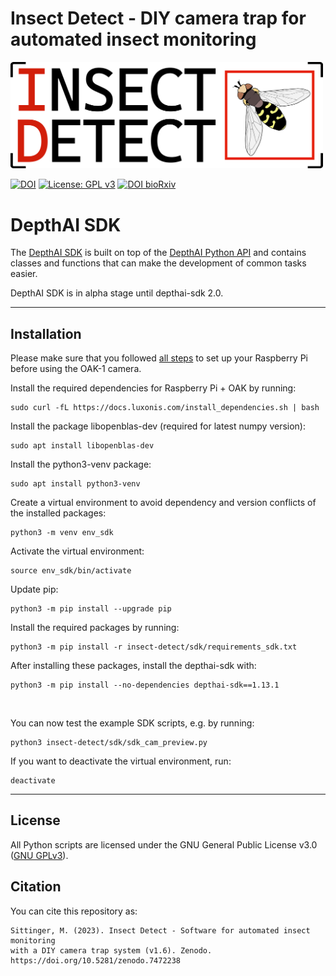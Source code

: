 # Insect Detect - DIY camera trap for automated insect monitoring

<img src="https://raw.githubusercontent.com/maxsitt/insect-detect-docs/main/docs/assets/logo.png" width="500">

[![DOI](https://zenodo.org/badge/580886977.svg)](https://zenodo.org/badge/latestdoi/580886977)
[![License: GPL v3](https://img.shields.io/badge/License-GPLv3-blue.svg)](https://choosealicense.com/licenses/gpl-3.0/)
[![DOI bioRxiv](https://img.shields.io/badge/bioRxiv-10.1101%2F2023.12.05.570242-B31B1B)](https://doi.org/10.1101/2023.12.05.570242)

# DepthAI SDK

The [DepthAI SDK](https://docs.luxonis.com/projects/sdk/en/latest/) is built on top
of the [DepthAI Python API](https://docs.luxonis.com/projects/api/en/latest/) and
contains classes and functions that can make the development of common tasks easier.

DepthAI SDK is in alpha stage until depthai-sdk 2.0.

---

## Installation

Please make sure that you followed [all steps](https://maxsitt.github.io/insect-detect-docs/software/pisetup/)
to set up your Raspberry Pi before using the OAK-1 camera.

Install the required dependencies for Raspberry Pi + OAK by running:

```
sudo curl -fL https://docs.luxonis.com/install_dependencies.sh | bash
```

Install the package libopenblas-dev (required for latest numpy version):

```
sudo apt install libopenblas-dev
```

Install the python3-venv package:

```
sudo apt install python3-venv
```

Create a virtual environment to avoid dependency and version conflicts of the installed packages:

```
python3 -m venv env_sdk
```

Activate the virtual environment:

```
source env_sdk/bin/activate
```

Update pip:

```
python3 -m pip install --upgrade pip
```

Install the required packages by running:

```
python3 -m pip install -r insect-detect/sdk/requirements_sdk.txt
```

After installing these packages, install the depthai-sdk with:

```
python3 -m pip install --no-dependencies depthai-sdk==1.13.1
```

&nbsp;

You can now test the example SDK scripts, e.g. by running:

```
python3 insect-detect/sdk/sdk_cam_preview.py
```

If you want to deactivate the virtual environment, run:

```
deactivate
```

---

## License

All Python scripts are licensed under the GNU General Public License v3.0
([GNU GPLv3](https://choosealicense.com/licenses/gpl-3.0/)).

## Citation

You can cite this repository as:

```
Sittinger, M. (2023). Insect Detect - Software for automated insect monitoring
with a DIY camera trap system (v1.6). Zenodo. https://doi.org/10.5281/zenodo.7472238
```
